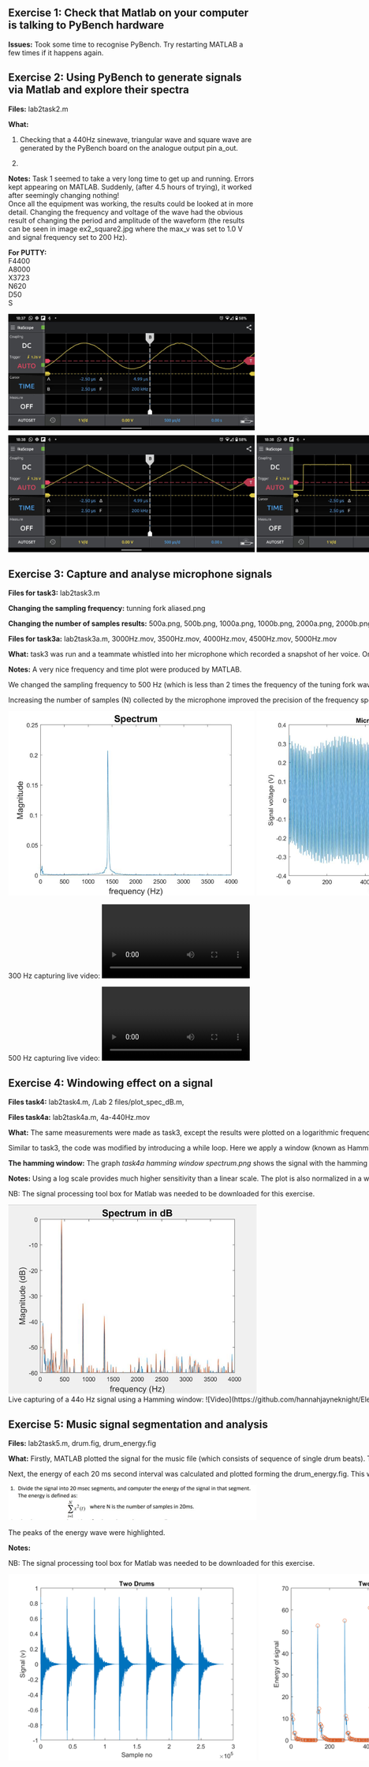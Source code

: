 ## Exercise 1: Check that Matlab on your computer is talking to PyBench hardware

**Issues:** Took some time to recognise PyBench. Try restarting MATLAB a few times if it happens again.<br />


## Exercise 2: Using PyBench to generate signals via Matlab and explore their spectra

**Files:** lab2task2.m <br />

**What:**  <br />

1. Checking that a 440Hz sinewave, triangular wave and square wave are generated by the PyBench board on the analogue output pin a_out.<br />

2. 

**Notes:** Task 1 seemed to take a very long time to get up and running. Errors kept appearing on MATLAB. Suddenly, (after 4.5 hours of trying), it worked after seemingly changing nothing! <br /> Once all the equipment was working, the results could be looked at in more detail. Changing the frequency and voltage of the wave had the obvious result of changing the period and amplitude of the waveform (the results can be seen in image ex2_square2.jpg where the max_v was set to 1.0 V and signal frequency set to 200 Hz). <br /> 


**For PUTTY:** <br /> 
F4400 <br /> 
A8000 <br /> 
X3723 <br /> 
N620 <br /> 
D50 <br /> 
S <br /> 

<img src="ex2_sine.jpeg" alt="Sine wave" width="500"/> <nobr>
<img src="ex2_triangle.jpeg" alt="Triangle wave" width="500"/> 
<img src="ex2_square.jpeg" alt="Square wave" width="500"/> <nobr>
<img src="weird-sine-wave.jpeg" alt="Weird wave" width="500"/>

## Exercise 3: Capture and analyse microphone signals

**Files for task3:** lab2task3.m <br />

**Changing the sampling frequency:** tunning fork aliased.png <br />

**Changing the number of samples results:**  500a.png, 500b.png, 1000a.png, 1000b.png, 2000a.png, 2000b.png (NB: files with an _a_ are the frequency spectrums and files with a _b_ are the sample number vs voltage plots) <br />

**Files for task3a:** lab2task3a.m, 3000Hz.mov, 3500Hz.mov, 4000Hz.mov, 4500Hz.mov, 5000Hz.mov<br />

**What:** task3 was run and a teammate whistled into her microphone which recorded a snapshot of her voice. On the other hand, task3a continously collects data and plots in the spectrum using a while loop. <br />

**Notes:** A very nice frequency and time plot were produced by MATLAB. <br />

We changed the sampling frequency to 500 Hz (which is less than 2 times the frequency of the tuning fork wave) to see the effect of aliasing. The resulting frequency spectrum had a peak at 50 Hz instead of the correct frequency of 440 Hz which is due to the fact that the high frequencies have folded back into the spectrum of the discrete time series and appeared as a lower frequency. The result can be seen in the following images: tunning fork aliased.png <br />

Increasing the number of samples (N) collected by the microphone improved the precision of the frequency spectrum peak. On the spectrum, this looks like a sharper peak with no curves either side. This effect is due to the fact that increasing the number of samples means that the mean value of the signal is more accurate. The mean value represents the DC offset which we want to remove.  DC offset occurs in the capturing of sound, before it reaches the recorder, and is normally caused by defective or low-quality equipment (more information can be found at: https://en.wikipedia.org/wiki/DC_bias). In conclusion, by increasing the number of samples, we increase the accuracy of the mean of the signal, which increases the accuracy of the DC offset which is removed, so what is left is a more accurate frequency peak. <br />

<img src="whistle freq domain.png" alt="Whistle frequency domain" width="500"/> <nobr>
<img src="whistle time domain.png" alt="Whistle time domain" width="500"/>

300 Hz capturing live video:
![Video](https://github.com/hannahjayneknight/Electronics2/blob/main/Lab2-SignalProcessing/3000Hz.mov)
<br />

500 Hz capturing live video:
![Video](https://github.com/hannahjayneknight/Electronics2/blob/main/Lab2-SignalProcessing/5000Hz.mov)
## Exercise 4: Windowing effect on a signal

**Files task4:** lab2task4.m, /Lab 2 files/plot_spec_dB.m, <br />

**Files task4a:** lab2task4a.m, 4a-440Hz.mov <br />

**What:**  The same measurements were made as task3, except the results were plotted on a logarithmic frequency spectrum where the amplitude was measured in dB (using plot_spec_dB.m rather than plot_spec). <br /> 

Similar to task3, the code was modified by introducing a while loop. Here we apply a window (known as Hamming Window) to the signal before calculating the spectrum. <br />

**The hamming window:**  The graph _task4a hamming window spectrum.png_ shows the signal with the hamming window in red. Introducing the Hamming Window meant that the small amount of noise that existed before was removed, however, a lot of noise still remained. This could be due to the poor quality of the microphone. The improvement in accuracy can also be seen by the sharpness of the peaks increasing when a hamming window is implemented.<br />

**Notes:**  Using a log scale provides much higher sensitivity than a linear scale. The plot is also normalized in a way that the maximum frequency component is at 0dB, i.e. all spectral components are relatively scaled to the peak spectral value. Finally, the magnitude axis is limited to 0dB to -60dB.<br />

NB: The signal processing tool box for Matlab was needed to be downloaded for this exercise. <br />

<img src="task4a hamming window spectrum.png" alt="Hamming window spectrum"/>
<br />
Live capturing of a 44o Hz signal using a Hamming window:
![Video](https://github.com/hannahjayneknight/Electronics2/blob/main/Lab2-SignalProcessing/4a-440Hz.mov)

## Exercise 5: Music signal segmentation and analysis

**Files:**  lab2task5.m, drum.fig, drum_energy.fig<br />

**What:**  Firstly, MATLAB plotted the signal for the music file (which consists of sequence of single drum beats). The _buffer()_ method was used (from the signal processing toolbox) to split the sound file into 20 ms intervals. (It does this by splitting into how many samples you want, the sample is 6 seconds long so we wanted 6/ 0.02 samples.) <br /> 

Next, the energy of each 20 ms second interval was calculated and plotted forming the drum_energy.fig. This was calculated using the formula shown.

<img src="energy-of-sound-wave.jpg" alt="Energy of signal formula"/>

The peaks of the energy wave were highlighted.<br />

**Notes:**  <br />

NB: The signal processing tool box for Matlab was needed to be downloaded for this exercise. <br />

<img src="drum.png" alt="Drum beats time domain"/>
<img src="drum_energy.png" alt="Energy of drum beats"/>
